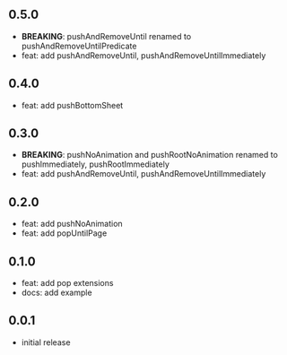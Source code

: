 ## 0.5.0

- **BREAKING**: pushAndRemoveUntil renamed to pushAndRemoveUntilPredicate
- feat: add pushAndRemoveUntil, pushAndRemoveUntilImmediately

## 0.4.0

- feat: add pushBottomSheet

## 0.3.0

- **BREAKING**: pushNoAnimation and pushRootNoAnimation renamed to pushImmediately, pushRootImmediately
- feat: add pushAndRemoveUntil, pushAndRemoveUntilImmediately

## 0.2.0

- feat: add pushNoAnimation
- feat: add popUntilPage

## 0.1.0

- feat: add pop extensions
- docs: add example

## 0.0.1

- initial release